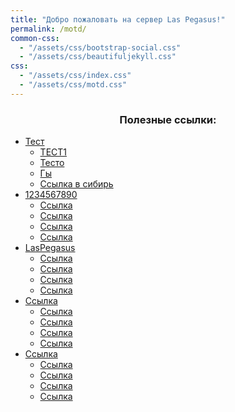 ```yaml
---
title: "Добро пожаловать на сервер Las Pegasus!"
permalink: /motd/
common-css:
  - "/assets/css/bootstrap-social.css"
  - "/assets/css/beautifuljekyll.css"
css:
  - "/assets/css/index.css"
  - "/assets/css/motd.css"
---
```


### <center>Полезные ссылки:</center>

<div class="motd">
  <ul id="nav">
		<li>
		<a href="">Тест</a>
			<ul>
				<li><a href="">ТЕСТ1</a></li>
				<li><a href="">Тесто</a></li>
				<li><a href="">Гы</a></li>
				<li><a href="">Ссылка в сибирь</a></li>
			</ul>
		</li>
		<li>
		<a href="">1234567890</a>
			<ul>
				<li><a href="">Ссылка</a></li>
				<li><a href="">Ссылка</a></li>
				<li><a href="">Ссылка</a></li>
				<li><a href="">Ссылка</a></li>
			</ul>
		</li>
		<li>
		<a href="">LasPegasus</a>
			<ul>
				<li><a href="">Ссылка</a></li>
				<li><a href="">Ссылка</a></li>
				<li><a href="">Ссылка</a></li>
				<li><a href="">Ссылка</a></li>
			</ul>
		</li>
		<li>
		<a href="">Ссылка</a>
			<ul>
				<li><a href="">Ссылка</a></li>
				<li><a href="">Ссылка</a></li>
				<li><a href="">Ссылка</a></li>
				<li><a href="">Ссылка</a></li>
			</ul>
		</li>
		<li>
		<a href="">Ссылка</a>
			<ul>
				<li><a href="">Ссылка</a></li>
				<li><a href="">Ссылка</a></li>
				<li><a href="">Ссылка</a></li>
				<li><a href="">Ссылка</a></li>
			</ul>
		</li>
	</ul>
</div>
